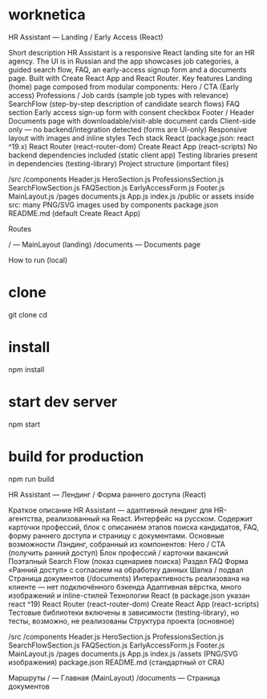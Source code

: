# worknetica
HR Assistant — Landing / Early Access (React)

Short description
HR Assistant is a responsive React landing site for an HR agency. The UI is in Russian and the app showcases job categories, a guided search flow, FAQ, an early-access signup form and a documents page. Built with Create React App and React Router.
Key features
Landing (home) page composed from modular components:
Hero / CTA (Early access)
Professions / Job cards (sample job types with relevance)
SearchFlow (step-by-step description of candidate search flows)
FAQ section
Early access sign-up form with consent checkbox
Footer / Header
Documents page with downloadable/visit-able document cards
Client-side only — no backend/integration detected (forms are UI-only)
Responsive layout with images and inline styles
Tech stack
React (package.json: react ^19.x)
React Router (react-router-dom)
Create React App (react-scripts)
No backend dependencies included (static client app)
Testing libraries present in dependencies (testing-library)
Project structure (important files)

/src
  /components
    Header.js
    HeroSection.js
    ProfessionsSection.js
    SearchFlowSection.js
    FAQSection.js
    EarlyAccessForm.js
    Footer.js
    MainLayout.js
  /pages
    documents.js
  App.js
  index.js
/public or assets inside src: many PNG/SVG images used by components
package.json
README.md (default Create React App)

Routes

/ — MainLayout (landing)
/documents — Documents page

How to run (local)

# clone
git clone <repo-url>
cd <repo-folder>
# install
npm install
# start dev server
npm start
# build for production
npm run build


HR Assistant — Лендинг / Форма раннего доступа (React)

Краткое описание
HR Assistant — адаптивный лендинг для HR-агентства, реализованный на React. Интерфейс на русском. Содержит карточки профессий, блок с описанием этапов поиска кандидатов, FAQ, форму раннего доступа и страницу с документами.
Основные возможности
Лэндинг, собранный из компонентов:
Hero / CTA (получить ранний доступ)
Блок профессий / карточки вакансий
Поэтапный Search Flow (показ сценариев поиска)
Раздел FAQ
Форма «Ранний доступ» с согласием на обработку данных
Шапка / подвал
Страница документов (/documents)
Интерактивность реализована на клиенте — нет подключённого бэкенда
Адаптивная вёрстка, много изображений и inline-стилей
Технологии
React (в package.json указан react ^19)
React Router (react-router-dom)
Create React App (react-scripts)
Тестовые библиотеки включены в зависимости (testing-library), но тесты, возможно, не реализованы
Структура проекта (основное)

/src
  /components
    Header.js
    HeroSection.js
    ProfessionsSection.js
    SearchFlowSection.js
    FAQSection.js
    EarlyAccessForm.js
    Footer.js
    MainLayout.js
  /pages
    documents.js
  App.js
  index.js
/assets (PNG/SVG изображения)
package.json
README.md (стандартный от CRA)

Маршруты
/ — Главная (MainLayout)
/documents — Страница документов


